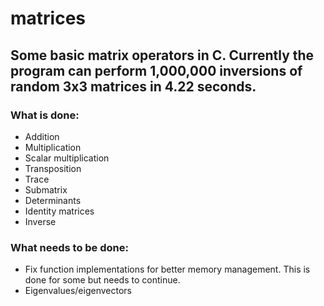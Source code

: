 # matrices

## Some basic matrix operators in C. Currently the program can perform 1,000,000 inversions of random 3x3 matrices in 4.22 seconds.

### What is done:
- Addition
- Multiplication
- Scalar multiplication
- Transposition
- Trace
- Submatrix
- Determinants
- Identity matrices
- Inverse

### What needs to be done:
- Fix function implementations for better memory management. This is done for some but needs to continue.
- Eigenvalues/eigenvectors


